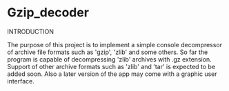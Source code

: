 Gzip_decoder
============

INTRODUCTION

  The purpose of this project is to implement a simple console decompressor of archive file formats such as 'gzip', 'zlib'
and some others. 
  So far the program is capable of decompressing 'zlib' archives with .gz extension. Support of other archive
formats such as 'zlib' and 'tar' is expected to be added soon. Also a later version of the app may come with a graphic 
user interface.
  
